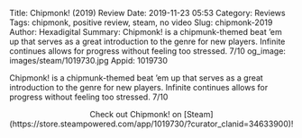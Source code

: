 Title: Chipmonk! (2019) Review
Date: 2019-11-23 05:53
Category: Reviews
Tags: chipmonk, positive review, steam, no video
Slug: chipmonk-2019
Author: Hexadigital
Summary: Chipmonk! is a chipmunk-themed beat ’em up that serves as a great introduction to the genre for new players. Infinite continues allows for progress without feeling too stressed. 7/10
og_image: images/steam/1019730.jpg
Appid: 1019730

Chipmonk! is a chipmunk-themed beat ’em up that serves as a great introduction to the genre for new players. Infinite continues allows for progress without feeling too stressed. 7/10

<center>Check out Chipmonk! on [Steam](https://store.steampowered.com/app/1019730/?curator_clanid=34633900)!</center>